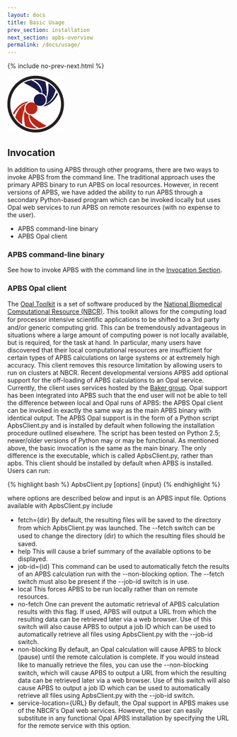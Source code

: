 ```yaml
---
layout: docs
title: Basic Usage
prev_section: installation
next_section: apbs-overview
permalink: /docs/usage/
---
```



{% include no-prev-next.html %}

<img src="/images/apbs-icons/APBS_128_v2.png" class="apbs-icon" />


## Invocation

In addition to using APBS through other programs, there are two ways to invoke APBS from the command line. The traditional approach uses the primary APBS binary to run APBS on local resources. However, in recent versions of APBS, we have added the ability to run APBS through a secondary Python-based program which can be invoked locally but uses Opal web services to run APBS on remote resources (with no expense to the user).

<div>
	<ul>
		<li>APBS command-line binary</li>
		<li>APBS Opal client</li>
	</ul>
</div>

### APBS command-line binary

See how to invoke APBS with the command line in the [Invocation Section]({{site.baseurl}}/docs/apbs-invocation).

<!---
As mentioned in the installation and availability section, the main APBS binary is installed in ${APBS_PREFIX}/bin where ${APBS_PREFIX} is the top-level directory you chose for the installation. Of course, you can move the binary to any directory you choose. APBS is invoked with a very simple syntax:

{% highlight bash %}
apbs [options] input-file
{% endhighlight %}

Command line options include:

- outputfile=name  Sets the output logging path (as described in the output logging section of the manual) to name, or name_N for parallel runs, where N is the processor ID. If --outputformat is not specified, a flat-file format will be used as the default.
- outputformat=type  Sets the output logging format. Accepted values are:
flat  Flat-file format (default).
xml  XML format
- help  Displays command line usage
- version  Displays the current APBS version

input-file is an input file with a specific syntax described in the section Input files. Besides the output files specified from within input-file and the optional logs as specified by use of the --output-file command line option, APBS writes data to three additional places:

- Standard output. This will appear on your screen (if you don't redirect it somewhere) and will contain all the basic information about the electrostatics calculation.
- Standard error. This will also appear on your screen (if you don't redirect it somewhere) and will contain warnings and error messages.
- The file io.mc (or io.mc_N for parallel runs, where N is the processor ID. This gives you detailed information about the progress of the run with a particular focus on the numerical solver.
--->

### APBS Opal client

<p>The <a href="http://nbcr.ucsd.edu/data/docs/opal/" target="_blank">Opal Toolkit</a> is a set of software produced by the <a href="http://nbcr.ucsd.edu/wordpress2/" target="_blank">National Biomedical Computational Resource (NBCR)</a>. This toolkit allows for the computing load for processor intensive scientiﬁc applications to be shifted to a 3rd party and/or generic computing grid. This can be tremendously advantageous in situations where a large amount of computing power is not locally available, but is required, for the task at hand. In particular, many users have discovered that their local computational resources are insufficient for certain types of APBS calculations on large systems or at extremely high accuracy. This client removes this resource limitation by allowing users to run on clusters at NBCR.
Recent developmental versions APBS add optional support for the off-loading of APBS calculations to an Opal service. Currently, the client uses services hosted by the <a href="https://www.linkedin.com/in/nathanandrewbaker" target="_blank">Baker group</a>. Opal support has been integrated into APBS such that the end user will not be able to tell the difference between local and Opal runs of APBS: the APBS Opal client can be invoked in exactly the same way as the main APBS binary with identical output.
The APBS Opal support is in the form of a Python script ApbsClient.py and is installed by default when following the installation procedure outlined elsewhere. The script has been tested on Python 2.5; newer/older versions of Python may or may be functional.
As mentioned above, the basic invocation is the same as the main binary. The only difference is the executable, which is called ApbsClient.py, rather than apbs. This client should be installed by default when APBS is installed. Users can run:</p>

{% highlight bash %}
ApbsClient.py [options] {input}
{% endhighlight %}

where options are described below and input is an APBS input file. Options available with ApbsClient.py include

- fetch={dir}  By default, the resulting ﬁles will be saved to the directory from which ApbsClient.py was launched. The --fetch switch can be used to change the directory (dir) to which the resulting ﬁles should be saved.
- help  This will cause a brief summary of the available options to be displayed.
- job-id={id}  This command can be used to automatically fetch the results of an APBS calculation run with the --non-blocking option. The --fetch switch must also be present if the --job-id switch is in use.
- local  This forces APBS to be run locally rather than on remote resources.
- no-fetch  One can prevent the automatic retrieval of APBS calculation results with this flag. If used, APBS will output a URL from which the resulting data can be retrieved later via a web browser. Use of this switch will also cause APBS to output a job ID which can be used to automatically retrieve all files using ApbsClient.py with the --job-id switch.
- non-blocking  By default, an Opal calculation will cause APBS to block (pause) until the remote calculation is complete. If you would instead like to manually retrieve the ﬁles, you can use the --non-blocking switch, which will cause APBS to output a URL from which the resulting data can be retrieved later via a web browser. Use of this switch will also cause APBS to output a job ID which can be used to automatically retrieve all files using ApbsClient.py with the --job-id switch.
- service-location={URL}  By default, the Opal support in APBS makes use of the NBCR's Opal web services. However, the user can easily substitute in any functional Opal APBS installation by specifying the URL for the remote service with this option.
